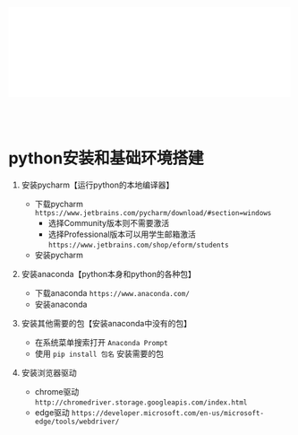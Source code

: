 
<iframe id='head' align="center" width="100%" height="160" src="python_show.html"  frameborder="no" border="0" marginwidth="0" marginheight="px" scrolling="no" ></iframe>

<style>
    .iframe{margin:0 auto;}
</style>
<script src="https://code.jquery.com/jquery-3.1.1.min.js"></script>
<script>
    var oDiv = document.getElementById('head');
    oDiv.style.position = 'fixed'; oDiv.style.top = '0px'; oDiv.style.left = '0px'; oDiv.style.backgroundColor = 'rgba(255,255,255,0)';
    document.querySelector("body > div > h1 > a").innerHTML=''
    document.title="python/install";

</script>

<br><br>
<!-- ___________________________________________ -->
<!-- ___________________________________________ -->


# python安装和基础环境搭建

1. 安装pycharm【运行python的本地编译器】
   - 下载pycharm    `https://www.jetbrains.com/pycharm/download/#section=windows`
     - 选择Community版本则不需要激活
     - 选择Professional版本可以用学生邮箱激活 `https://www.jetbrains.com/shop/eform/students`
   - 安装pycharm

2. 安装anaconda【python本身和python的各种包】
   - 下载anaconda `https://www.anaconda.com/`
   - 安装anaconda

3. 安装其他需要的包【安装anaconda中没有的包】
   - 在系统菜单搜索打开 `Anaconda Prompt`
   - 使用 `pip install 包名` 安装需要的包

4. 安装浏览器驱动
   - chrome驱动 `http://chromedriver.storage.googleapis.com/index.html`
   - edge驱动 `https://developer.microsoft.com/en-us/microsoft-edge/tools/webdriver/`